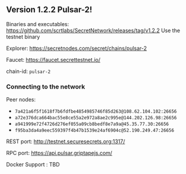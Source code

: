 ## Version 1.2.2 Pulsar-2!

Binaries and executables: https://github.com/scrtlabs/SecretNetwork/releases/tag/v1.2.2
Use the testnet binary

Explorer: https://secretnodes.com/secret/chains/pulsar-2

Faucet: https://faucet.secrettestnet.io/

chain-id: `pulsar-2`

### Connecting to the network
Peer nodes:
- `7a421a6f5f1618f7b6fdfbe4854985746f85d263@108.62.104.102:26656`
- `a72e376dca664bac55e8ce55a2e972a8ae2c995e@144.202.126.98:26656`
- `a941999e72f4726d276ef055a09cb8bedf8e7a9a@45.35.77.30:26656`
- `f95ba3da4a9eec559397f4b47b1539e24af6904c@52.190.249.47:26656`

REST port: http://testnet.securesecrets.org:1317/

RPC port: https://api.pulsar.griptapejs.com/

Docker Support : TBD
